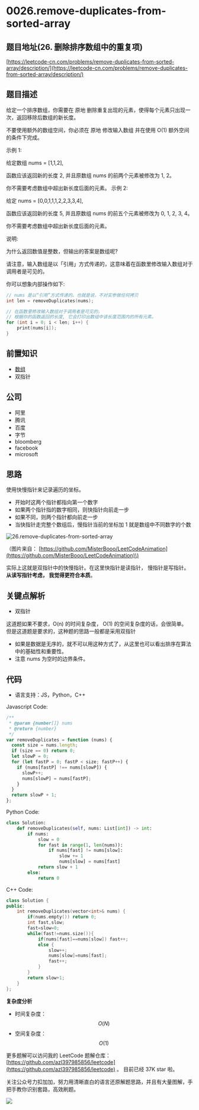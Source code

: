 # 0026.remove-duplicates-from-sorted-array

## 题目地址\(26. 删除排序数组中的重复项\)

[https://leetcode-cn.com/problems/remove-duplicates-from-sorted-array/description/](https://leetcode-cn.com/problems/remove-duplicates-from-sorted-array/description/)

## 题目描述

给定一个排序数组，你需要在 原地 删除重复出现的元素，使得每个元素只出现一次，返回移除后数组的新长度。

不要使用额外的数组空间，你必须在 原地 修改输入数组 并在使用 O\(1\) 额外空间的条件下完成。

示例 1:

给定数组 nums = \[1,1,2\],

函数应该返回新的长度 2, 并且原数组 nums 的前两个元素被修改为 1, 2。

你不需要考虑数组中超出新长度后面的元素。 示例 2:

给定 nums = \[0,0,1,1,1,2,2,3,3,4\],

函数应该返回新的长度 5, 并且原数组 nums 的前五个元素被修改为 0, 1, 2, 3, 4。

你不需要考虑数组中超出新长度后面的元素。

说明:

为什么返回数值是整数，但输出的答案是数组呢?

请注意，输入数组是以「引用」方式传递的，这意味着在函数里修改输入数组对于调用者是可见的。

你可以想象内部操作如下:

```c
// nums 是以“引用”方式传递的。也就是说，不对实参做任何拷贝
int len = removeDuplicates(nums);

// 在函数里修改输入数组对于调用者是可见的。
// 根据你的函数返回的长度, 它会打印出数组中该长度范围内的所有元素。
for (int i = 0; i < len; i++) {
    print(nums[i]);
}
```

## 前置知识

* [数组](https://github.com/azl397985856/leetcode/blob/master/thinkings/basic-data-structure.md)
* 双指针

## 公司

* 阿里
* 腾讯
* 百度
* 字节
* bloomberg
* facebook
* microsoft

## 思路

使用快慢指针来记录遍历的坐标。

* 开始时这两个指针都指向第一个数字
* 如果两个指针指的数字相同，则快指针向前走一步
* 如果不同，则两个指针都向前走一步
* 当快指针走完整个数组后，慢指针当前的坐标加 1 就是数组中不同数字的个数

![26.remove-duplicates-from-sorted-array](https://tva1.sinaimg.cn/large/007S8ZIlly1ghlucxqaoyg30qg0esju1.gif)

（图片来自： [https://github.com/MisterBooo/LeetCodeAnimation](https://github.com/MisterBooo/LeetCodeAnimation)\)

实际上这就是双指针中的快慢指针。在这里快指针是读指针， 慢指针是写指针。**从读写指针考虑， 我觉得更符合本质**。

## 关键点解析

* 双指针

这道题如果不要求，O\(n\) 的时间复杂度， O\(1\) 的空间复杂度的话，会很简单。 但是这道题是要求的，这种题的思路一般都是采用双指针

* 如果是数据是无序的，就不可以用这种方式了，从这里也可以看出排序在算法中的基础性和重要性。
* 注意 nums 为空时的边界条件。

## 代码

* 语言支持：JS，Python，C++

Javascript Code:

```javascript
/**
 * @param {number[]} nums
 * @return {number}
 */
var removeDuplicates = function (nums) {
  const size = nums.length;
  if (size == 0) return 0;
  let slowP = 0;
  for (let fastP = 0; fastP < size; fastP++) {
    if (nums[fastP] !== nums[slowP]) {
      slowP++;
      nums[slowP] = nums[fastP];
    }
  }
  return slowP + 1;
};
```

Python Code:

```python
class Solution:
    def removeDuplicates(self, nums: List[int]) -> int:
        if nums:
            slow = 0
            for fast in range(1, len(nums)):
                if nums[fast] != nums[slow]:
                    slow += 1
                    nums[slow] = nums[fast]
            return slow + 1
        else:
            return 0
```

C++ Code:

```cpp
class Solution {
public:
    int removeDuplicates(vector<int>& nums) {
        if(nums.empty()) return 0;
        int fast,slow;
        fast=slow=0;
        while(fast!=nums.size()){
            if(nums[fast]==nums[slow]) fast++;
            else {
                slow++;
                nums[slow]=nums[fast];
                fast++;
            }
        }
        return slow+1;
    }
};
```

**复杂度分析**

* 时间复杂度：$$O(N)$$
* 空间复杂度：$$O(1)$$

更多题解可以访问我的 LeetCode 题解仓库：[https://github.com/azl397985856/leetcode](https://github.com/azl397985856/leetcode) 。 目前已经 37K star 啦。

关注公众号力扣加加，努力用清晰直白的语言还原解题思路，并且有大量图解，手把手教你识别套路，高效刷题。

![](https://tva1.sinaimg.cn/large/007S8ZIlly1ghlucyn5dcj30p00dwt9t.jpg)

